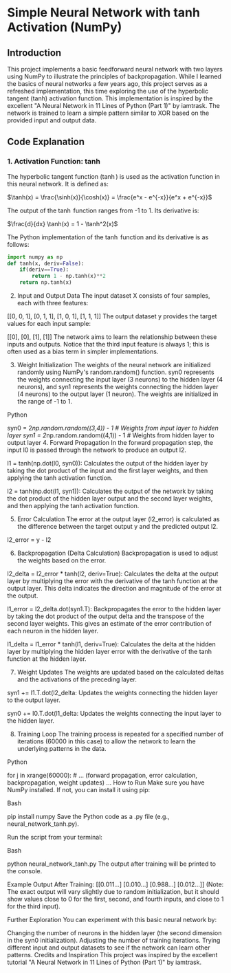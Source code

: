 # Simple Neural Network with tanh Activation (NumPy)

## Introduction

This project implements a basic feedforward neural network with two layers using NumPy to illustrate the principles of backpropagation. While I learned the basics of neural networks a few years ago, this project serves as a refreshed implementation, this time exploring the use of the hyperbolic tangent (tanh) activation function. This implementation is inspired by the excellent "A Neural Network in 11 Lines of Python (Part 1)" by iamtrask. The network is trained to learn a simple pattern similar to XOR based on the provided input and output data.

## Code Explanation

### 1. Activation Function: tanh

The hyperbolic tangent function ($\tanh$) is used as the activation function in this neural network. It is defined as:

$\tanh(x) = \frac{\sinh(x)}{\cosh(x)} = \frac{e^x - e^{-x}}{e^x + e^{-x}}$

The output of the $\tanh$ function ranges from -1 to 1. Its derivative is:

$\frac{d}{dx} \tanh(x) = 1 - \tanh^2(x)$

The Python implementation of the $\tanh$ function and its derivative is as follows:

```python
import numpy as np
def tanh(x, deriv=False):
    if(deriv==True):
        return 1 - np.tanh(x)**2
    return np.tanh(x)
````

2. Input and Output Data
The input dataset X consists of four samples, each with three features:

[[0, 0, 1],
 [0, 1, 1],
 [1, 0, 1],
 [1, 1, 1]]
The output dataset y provides the target values for each input sample:

[[0],
 [0],
 [1],
 [1]]
The network aims to learn the relationship between these inputs and outputs. Notice that the third input feature is always 1; this is often used as a bias term in simpler implementations.

3. Weight Initialization
The weights of the neural network are initialized randomly using NumPy's random.random() function. syn0 represents the weights connecting the input layer (3 neurons) to the hidden layer (4 neurons), and syn1 represents the weights connecting the hidden layer (4 neurons) to the output layer (1 neuron). The weights are initialized in the range of -1 to 1.

Python

syn0 = 2*np.random.random((3,4)) - 1  # Weights from input layer to hidden layer
syn1 = 2*np.random.random((4,1)) - 1  # Weights from hidden layer to output layer
4. Forward Propagation
In the forward propagation step, the input l0 is passed through the network to produce an output l2.

l1 = tanh(np.dot(l0, syn0)): Calculates the output of the hidden layer by taking the dot product of the input and the first layer weights, and then applying the tanh activation function.

l2 = tanh(np.dot(l1, syn1)): Calculates the output of the network by taking the dot product of the hidden layer output and the second layer weights, and then applying the tanh activation function.

5. Error Calculation
The error at the output layer (l2_error) is calculated as the difference between the target output y and the predicted output l2.

l2_error = y - l2

6. Backpropagation (Delta Calculation)
Backpropagation is used to adjust the weights based on the error.

l2_delta = l2_error * tanh(l2, deriv=True): Calculates the delta at the output layer by multiplying the error with the derivative of the tanh function at the output layer. This delta indicates the direction and magnitude of the error at the output.

l1_error = l2_delta.dot(syn1.T): Backpropagates the error to the hidden layer by taking the dot product of the output delta and the transpose of the second layer weights. This gives an estimate of the error contribution of each neuron in the hidden layer.

l1_delta = l1_error * tanh(l1, deriv=True): Calculates the delta at the hidden layer by multiplying the hidden layer error with the derivative of the tanh function at the hidden layer.

7. Weight Updates
The weights are updated based on the calculated deltas and the activations of the preceding layer.

syn1 += l1.T.dot(l2_delta: Updates the weights connecting the hidden layer to the output layer.

syn0 += l0.T.dot(l1_delta: Updates the weights connecting the input layer to the hidden layer.

8. Training Loop
The training process is repeated for a specified number of iterations (60000 in this case) to allow the network to learn the underlying patterns in the data.

Python

for j in xrange(60000):
    # ... (forward propagation, error calculation, backpropagation, weight updates) ...
How to Run
Make sure you have NumPy installed. If not, you can install it using pip:

Bash

pip install numpy
Save the Python code as a .py file (e.g., neural_network_tanh.py).

Run the script from your terminal:

Bash

python neural_network_tanh.py
The output after training will be printed to the console.

Example Output After Training:
[[0.011...]
 [0.010...]
 [0.988...]
 [0.012...]]
(Note: The exact output will vary slightly due to random initialization, but it should show values close to 0 for the first, second, and fourth inputs, and close to 1 for the third input).

Further Exploration
You can experiment with this basic neural network by:

Changing the number of neurons in the hidden layer (the second dimension in the syn0 initialization).
Adjusting the number of training iterations.
Trying different input and output datasets to see if the network can learn other patterns.
Credits and Inspiration
This project was inspired by the excellent tutorial "A Neural Network in 11 Lines of Python (Part 1)" by iamtrask.
